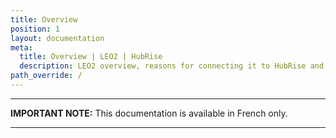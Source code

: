 ```yaml
---
title: Overview
position: 1
layout: documentation
meta:
  title: Overview | LEO2 | HubRise
  description: LEO2 overview, reasons for connecting it to HubRise and summary of integrated features. Synchronise data between your EPOS and your apps.
path_override: /
---
```


---

**IMPORTANT NOTE:** This documentation is available <Link to="/fr/apps/leo2" addLocalePrefix={false}>in French only</Link>.

---
